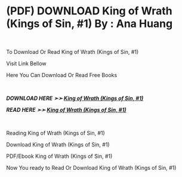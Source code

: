 <h1>(PDF) DOWNLOAD King of Wrath (Kings of Sin, #1) By : Ana Huang</h1>
<p>&nbsp;</p>
<p>To Download Or Read King of Wrath (Kings of Sin, #1)</p>
<p>Visit Link Bellow</p>
<p>Here You Can Download Or Read Free Books</p>
<p>&nbsp;</p>
<p><b><I>DOWNLOAD HERE ➣➣ <a href="https://pdfworldnow.com/?book=61229235" rel="noopener">King of Wrath (Kings of Sin, #1)</a></I></b></p>

<p><b><I>READ HERE ➣➣ <a href="https://pdfworldnow.com/?book=61229235" rel="noopener">King of Wrath (Kings of Sin, #1)</a></I></b></p>
<p>&nbsp;</p>
<p>Reading King of Wrath (Kings of Sin, #1)</p>
<p>Download King of Wrath (Kings of Sin, #1)</p>
<p>PDF/Ebook King of Wrath (Kings of Sin, #1)</p>
<p>Now You ready to Read Or Download King of Wrath (Kings of Sin, #1)</p>
